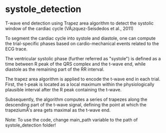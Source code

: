 # systole_detection

T-wave end detection using Trapez area algorithm to detect the systolic window of the cardiac cycle (VÃ¡zquez-Seisdedos et al., 2011)

To segment the cardiac cycle into systole and diastole, one can compute the trial-specific phases based on cardio-mechanical events related to the ECG trace.

The ventricular systolic phase (further referred as "systole") is defined as a time between R peak of the QRS complex and the t-wave end, while diastole as the remaining part of the RR interval.

The trapez area algorithm is applied to encode the t-wave end in each trial. First, the t-peak is located as a local maximum within the physiologically plausible interval after the R peak containing the t-wave.

Subsequently, the algorithm computes a series of trapezes along the descending part of the t-wave signal, defining the point at which the trapeziumÂ's area gets maximal as the t-wave end.

Note: To use the code, change main_path variable to the path of systole_detection folder! 
